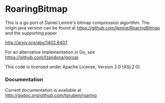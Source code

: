 RoaringBitmap 
=============

This is a go port of Daniel Lemire's bitmap compression algorithm.  The origin java version can be found at https://github.com/lemire/RoaringBitmap and the supporting paper

http://arxiv.org/abs/1402.6407

For an alternative implementation in Go, see https://github.com/fzandona/goroar


This code is licensed under Apache License, Version 2.0 (ASL2.0). 





### Documentation

Current documentation is available at http://godoc.org/github.com/tgruben/roaring 